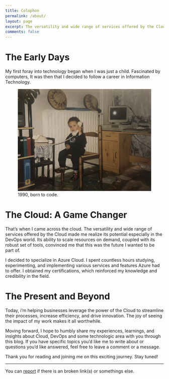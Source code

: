 ```yaml
---
title: Colophon
permalink: /about/
layout: page
excerpt: The versatility and wide range of services offered by the Cloud made me realize its potential in the DevOps world. Its ability to scale resources on demand, coupled with its robust set of DevOps tools, convinced me that this was the future I wanted to be part of.
comments: false
---
```


# The Early Days

My first foray into technology began when I was just a child. Fascinated by computers, It was then that I decided to follow a career in Information Technology.


<figure>
<img src="/assets/img/about-me.jpg" alt="little boy">
<figcaption>1990, born to code.</figcaption>
</figure>

# The Cloud: A Game Changer

That’s when I came across the cloud. The versatility and wide range of services offered by the Cloud made me realize its potential especially in the DevOps world. Its ability to scale resources on demand, coupled with its robust set of tools, convinced me that this was the future I wanted to be part of.

I decided to specialize in Azure Cloud. I spent countless hours studying, experimenting, and implementing various services and features Azure had to offer. I obtained my certifications, which reinforced my knowledge and credibility in the field.

# The Present and Beyond

Today, i’m helping businesses leverage the power of the Cloud to streamline their processes, increase efficiency, and drive innovation. The joy of seeing the impact of my work makes it all worthwhile.

Moving forward, I hope to humbly share my experiences, learnings, and insights about Cloud, DevOps and some technologic area with you through this blog. If you have specific topics you’d like me to write about or questions you’d like answered, feel free to leave a comment or a message.

Thank you for reading and joining me on this exciting journey. Stay tuned!

---

You can [report](https://github.com/najx/najx.github.io/issues/new) if there is an broken link(s) or somethings else.
